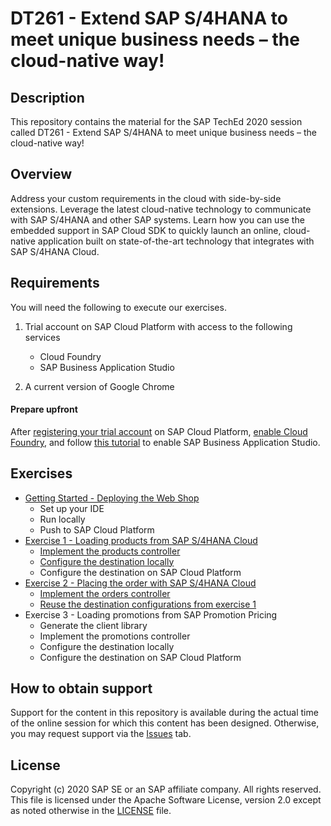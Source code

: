 # DT261 - Extend SAP S/4HANA to meet unique business needs – the cloud-native way!

## Description

This repository contains the material for the SAP TechEd 2020 session called DT261 - Extend SAP S/4HANA to meet unique business needs – the cloud-native way!  

## Overview

Address your custom requirements in the cloud with side-by-side extensions. Leverage the latest cloud-native technology to communicate with SAP S/4HANA and other SAP systems. Learn how you can use the embedded support in SAP Cloud SDK to quickly launch an online, cloud-native application built on state-of-the-art technology that integrates with SAP S/4HANA Cloud.

## Requirements

You will need the following to execute our exercises.

1. Trial account on SAP Cloud Platform with access to the following services
    - Cloud Foundry
    - SAP Business Application Studio

2. A current version of Google Chrome

#### Prepare upfront
After [registering your trial account](https://www.youtube.com/watch?v=n5luSQKYvQQ) on SAP Cloud Platform, [enable Cloud Foundry](https://help.sap.com/viewer/a96b1df8525f41f79484717368e30626/Cloud/en-US/dc18bac42270468d84b6c030a668e003.html), and follow [this tutorial](https://developers.sap.com/tutorials/appstudio-onboarding.html) to enable SAP Business Application Studio.

## Exercises

- [Getting Started - Deploying the Web Shop](exercises/ex0/)
    - Set up your IDE
    - Run locally
    - Push to SAP Cloud Platform
- [Exercise 1 - Loading products from SAP S/4HANA Cloud](exercises/ex1/)
    - [Implement the products controller](exercises/ex1#exercise-11-sub-exercise-1-description)
    - [Configure the destination locally](exercises/ex1#exercise-12-sub-exercise-2-description)
    - Configure the destination on SAP Cloud Platform
- [Exercise 2 - Placing the order with SAP S/4HANA Cloud](exercises/ex2/)
    - [Implement the orders controller](exercises/ex2#exercise-21-sub-exercise-1-description)
    - [Reuse the destination configurations from exercise 1](exercises/ex2#exercise-22-sub-exercise-2-description)
- Exercise 3 - Loading promotions from SAP Promotion Pricing
    - Generate the client library
    - Implement the promotions controller
    - Configure the destination locally
    - Configure the destination on SAP Cloud Platform

## How to obtain support

Support for the content in this repository is available during the actual time of the online session for which this content has been designed. Otherwise, you may request support via the [Issues](../../issues) tab.

## License
Copyright (c) 2020 SAP SE or an SAP affiliate company. All rights reserved. This file is licensed under the Apache Software License, version 2.0 except as noted otherwise in the [LICENSE](LICENSES/Apache-2.0.txt) file.
